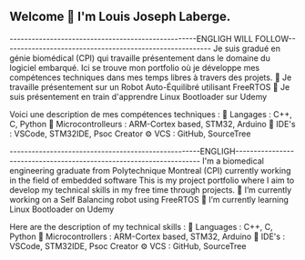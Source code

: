 ## Welcome 👋 I'm Louis Joseph Laberge.
---------------------------------------------------ENGLIGH WILL FOLLOW---------------------------------------------------------
Je suis gradué en génie biomédical (CPI) qui travaille présentement dans le domaine du logiciel embarqué.
Ici se trouve mon portfolio où je développe mes compétences techniques dans mes temps libres à travers des projets.
🔭 Je travaille présentement sur un Robot Auto-Équilibré utilisant FreeRTOS
🌱 Je suis présentement en train d'apprendre Linux Bootloader sur Udemy

Voici une description de mes compétences techniques : 
📜  Langages : C++, C, Python
🔌  Microcontrolleurs : ARM-Cortex based, STM32, Arduino
🔧  IDE's : VSCode, STM32IDE, Psoc Creator
⚙️  VCS : GitHub, SourceTree

----------------------------------------------------ENGLIGH--------------------------------------------------------------------
I'm a biomedical engineering graduate from Polytechnique Montreal (CPI) currently working in the field of embedded software
This is my project portfolio where I aim to develop my technical skills in my free time through projects.
🔭 I’m currently working on a Self Balancing robot using FreeRTOS
🌱 I’m currently learning Linux Bootloader on Udemy

Here are the description of my technical skills : 
📜  Languages : C++, C, Python
🔌  Microcontrollers : ARM-Cortex based, STM32, Arduino
🔧  IDE's : VSCode, STM32IDE, Psoc Creator
⚙️  VCS : GitHub, SourceTree

<!--
**JosephLaberge/JosephLaberge** is a ✨ _special_ ✨ repository because its `README.md` (this file) appears on your GitHub profile.

Here are some ideas to get you started:

- 🔭 I’m currently working on ...
- 🌱 I’m currently learning ...
- 👯 I’m looking to collaborate on ...
- 🤔 I’m looking for help with ...
- 💬 Ask me about ...
- 📫 How to reach me: ...
- 😄 Pronouns: ...
- ⚡ Fun fact: ...
-->
